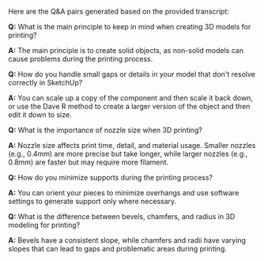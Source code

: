 Here are the Q&A pairs generated based on the provided transcript:

**Q:** What is the main principle to keep in mind when creating 3D models for printing?

**A:** The main principle is to create solid objects, as non-solid models can cause problems during the printing process.

**Q:** How do you handle small gaps or details in your model that don't resolve correctly in SketchUp?

**A:** You can scale up a copy of the component and then scale it back down, or use the Dave R method to create a larger version of the object and then edit it down to size.

**Q:** What is the importance of nozzle size when 3D printing?

**A:** Nozzle size affects print time, detail, and material usage. Smaller nozzles (e.g., 0.4mm) are more precise but take longer, while larger nozzles (e.g., 0.8mm) are faster but may require more filament.

**Q:** How do you minimize supports during the printing process?

**A:** You can orient your pieces to minimize overhangs and use software settings to generate support only where necessary.

**Q:** What is the difference between bevels, chamfers, and radius in 3D modeling for printing?

**A:** Bevels have a consistent slope, while chamfers and radii have varying slopes that can lead to gaps and problematic areas during printing.